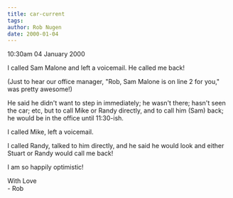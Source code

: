 ```yaml
---
title: car-current
tags: 
author: Rob Nugen
date: 2000-01-04
---
```


<title>Sam Malone</title>
<p class=date>10:30am 04 January 2000</p>

<p>I called Sam Malone and left a voicemail.  He called me back!

<p>(Just to hear our office manager, "Rob, Sam Malone is on line 2 for 
you," was pretty awesome!)

<p>He said he didn't want to step in immediately; he wasn't there; hasn't 
seen the car; etc, but to call Mike or Randy directly, and to call him 
(Sam) back; he would be in the office until 11:30-ish.

<p>I called Mike, left a voicemail.

<p>I called Randy, talked to him directly, and he said he would look and 
either Stuart or Randy would call me back!

<p>I am so happily optimistic!

<p>With Love
<br>- Rob

